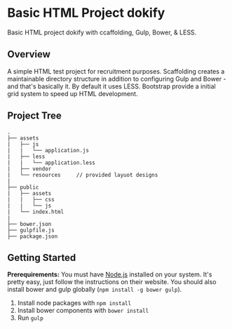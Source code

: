 # Basic HTML Project dokify
Basic HTML project dokify with ccaffolding, Gulp, Bower, &amp; LESS.

## Overview
A simple HTML test project for recruitment purposes. Scaffolding creates a maintainable directory structure in addition to configuring Gulp and Bower - and that's basically it. By default it uses LESS. Bootstrap provide a initial grid system to speed up HTML development.

## Project Tree
```
.
├── assets
|   ├── js
|   |   └── application.js
|   ├── less
|   |   └── application.less
|   ├── vendor
|   └── resources     // provided layuot designs
|
├── public
|   ├── assets
|   |   ├── css
|   |   └── js
|   └── index.html
|
├── bower.json
├── gulpfile.js
├── package.json
```

## Getting Started
**Prerequirements:** You must have [Node.js](https://nodejs.org/) installed on your system. It's pretty easy, just follow the instructions on their website. You should also install bower and gulp globally (`npm install -g bower gulp`).

1. Install node packages with `npm install`
2. Install bower components with `bower install`
3. Run `gulp`
